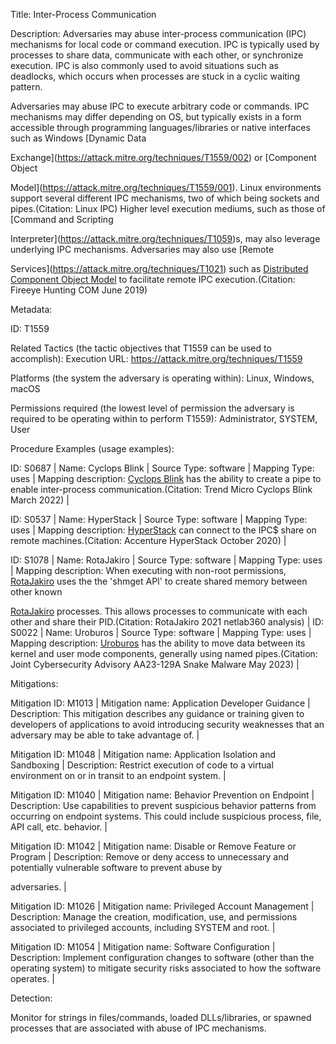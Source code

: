 Title: Inter-Process Communication

Description: Adversaries may abuse inter-process communication (IPC) mechanisms for local code or command execution. IPC is typically used by processes to share data, communicate with each other, or synchronize execution. IPC is also commonly used to avoid situations such as deadlocks, which occurs when processes are stuck in a cyclic waiting pattern.

Adversaries may abuse IPC to execute arbitrary code or commands. IPC mechanisms may differ depending on OS, but typically exists in a form accessible through programming languages/libraries or native interfaces such as Windows [Dynamic Data

Exchange](https://attack.mitre.org/techniques/T1559/002) or [Component Object

Model](https://attack.mitre.org/techniques/T1559/001). Linux environments support several different IPC mechanisms, two of which being sockets and pipes.(Citation: Linux IPC) Higher level execution mediums, such as those of [Command and Scripting

Interpreter](https://attack.mitre.org/techniques/T1059)s, may also leverage underlying IPC mechanisms. Adversaries may also use [Remote

Services](https://attack.mitre.org/techniques/T1021) such as [Distributed Component Object Model](https://attack.mitre.org/techniques/T1021/003) to facilitate remote IPC execution.(Citation: Fireeye Hunting COM June 2019)

Metadata:

ID: T1559

Related Tactics (the tactic objectives that T1559 can be used to accomplish): Execution URL: https://attack.mitre.org/techniques/T1559

Platforms (the system the adversary is operating within): Linux, Windows, macOS

Permissions required (the lowest level of permission the adversary is required to be operating within to perform T1559): Administrator, SYSTEM, User

Procedure Examples (usage examples):

ID: S0687 | Name: Cyclops Blink | Source Type: software | Mapping Type: uses | Mapping description: [Cyclops Blink](https://attack.mitre.org/software/S0687) has the ability to create a pipe to enable inter-process communication.(Citation: Trend Micro Cyclops Blink March 2022) |

ID: S0537 | Name: HyperStack | Source Type: software | Mapping Type: uses | Mapping description: [HyperStack](https://attack.mitre.org/software/S0537) can connect to the IPC$ share on remote machines.(Citation: Accenture HyperStack October 2020) |

ID: S1078 | Name: RotaJakiro | Source Type: software | Mapping Type: uses | Mapping description: When executing with non-root permissions, [RotaJakiro](https://attack.mitre.org/software/S1078) uses the the 'shmget API' to create shared memory between other known

[RotaJakiro](https://attack.mitre.org/software/S1078) processes. This allows processes to communicate with each other and share their PID.(Citation: RotaJakiro 2021 netlab360 analysis) | ID: S0022 | Name: Uroburos | Source Type: software | Mapping Type: uses | Mapping description: [Uroburos](https://attack.mitre.org/software/S0022) has the ability to move data between its kernel and user mode components, generally using named pipes.(Citation: Joint Cybersecurity Advisory AA23-129A Snake Malware May 2023) |

Mitigations:

Mitigation ID: M1013 | Mitigation name: Application Developer Guidance | Description: This mitigation describes any guidance or training given to developers of applications to avoid introducing security weaknesses that an adversary may be able to take advantage of. |

Mitigation ID: M1048 | Mitigation name: Application Isolation and Sandboxing | Description: Restrict execution of code to a virtual environment on or in transit to an endpoint system. |

Mitigation ID: M1040 | Mitigation name: Behavior Prevention on Endpoint | Description: Use capabilities to prevent suspicious behavior patterns from occurring on endpoint systems. This could include suspicious process, file, API call, etc. behavior. |

Mitigation ID: M1042 | Mitigation name: Disable or Remove Feature or Program | Description: Remove or deny access to unnecessary and potentially vulnerable software to prevent abuse by

adversaries. |

Mitigation ID: M1026 | Mitigation name: Privileged Account Management | Description: Manage the creation, modification, use, and permissions associated to privileged accounts, including SYSTEM and root. |

Mitigation ID: M1054 | Mitigation name: Software Configuration | Description: Implement configuration changes to software (other than the operating system) to mitigate security risks associated to how the software operates. |

Detection:

Monitor for strings in files/commands, loaded DLLs/libraries, or spawned processes that are associated with abuse of IPC mechanisms.